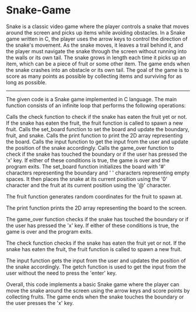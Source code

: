 # Snake-Game
Snake is a classic video game where the player controls a snake that moves around the screen and picks up items while avoiding obstacles. In a Snake game written in C, the player uses the arrow keys to control the direction of the snake's movement. As the snake moves, it leaves a trail behind it, and the player must navigate the snake through the screen without running into the walls or its own tail. The snake grows in length each time it picks up an item, which can be a piece of fruit or some other item. The game ends when the snake crashes into an obstacle or its own tail. The goal of the game is to score as many points as possible by collecting items and surviving for as long as possible.

-------------------------------------------------------------------------------------------------------------------------------------------------------------------------

The given code is a Snake game implemented in C language. The main function consists of an infinite loop that performs the following operations:

Calls the check function to check if the snake has eaten the fruit yet or not. If the snake has eaten the fruit, the fruit function is called to spawn a new fruit.
Calls the set_board function to set the board and update the boundary, fruit, and snake.
Calls the print function to print the 2D array representing the board.
Calls the input function to get the input from the user and update the position of the snake accordingly.
Calls the game_over function to check if the snake has touched the boundary or if the user has pressed the 'x' key. If either of these conditions is true, the game is over and the program exits.
The set_board function initializes the board with '#' characters representing the boundary and ' ' characters representing empty spaces. It then places the snake at its current position using the '0' character and the fruit at its current position using the '@' character.

The fruit function generates random coordinates for the fruit to spawn at.

The print function prints the 2D array representing the board to the screen.

The game_over function checks if the snake has touched the boundary or if the user has pressed the 'x' key. If either of these conditions is true, the game is over and the program exits.

The check function checks if the snake has eaten the fruit yet or not. If the snake has eaten the fruit, the fruit function is called to spawn a new fruit.

The input function gets the input from the user and updates the position of the snake accordingly. The getch function is used to get the input from the user without the need to press the 'enter' key.

Overall, this code implements a basic Snake game where the player can move the snake around the screen using the arrow keys and score points by collecting fruits. The game ends when the snake touches the boundary or the user presses the 'x' key.

